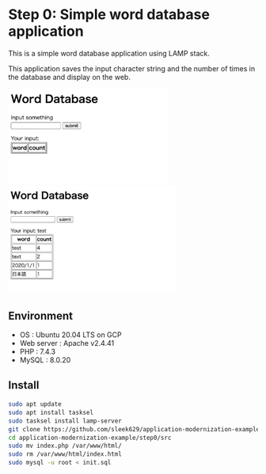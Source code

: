 # Step 0: Simple word database application

This is a simple word database application using LAMP stack.

This application saves the input character string and the number of times in the database and display on the web.

<img src="./images/index.png" alt="index" style="zoom: 33%;" />

<img src="./images/test.png" alt="test" style="zoom: 33%;" />

## Environment

- OS : Ubuntu 20.04 LTS on GCP
- Web server : Apache v2.4.41
- PHP : 7.4.3
- MySQL : 8.0.20

## Install

```bash
sudo apt update
sudo apt install tasksel
sudo tasksel install lamp-server
git clone https://github.com/sleek629/application-modernization-example.git
cd application-modernization-example/step0/src
sudo mv index.php /var/www/html/
sudo rm /var/www/html/index.html
sudo mysql -u root < init.sql
```

